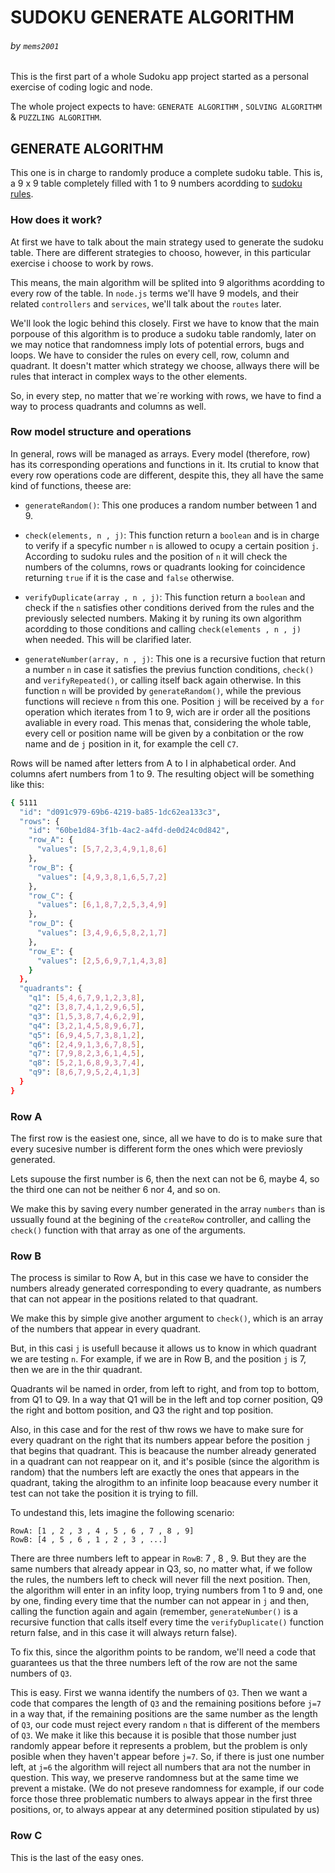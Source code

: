# SUDOKU GENERATE ALGORITHM
###### by `mems2001`

This is the first part of a whole Sudoku app project started as a personal exercise of coding logic and node. 

The whole project expects to have: `GENERATE ALGORITHM` , `SOLVING ALGORITHM` & `PUZZLING ALGORITHM`.

## GENERATE ALGORITHM

This one is in charge to randomly produce a complete sudoku table. This is, a 9 x 9 table completely filled with 1 to 9 numbers acordding to [sudoku rules]().

### How does it work?

At first we have to talk about the main strategy used to generate the sudoku table. There are different strategies to chooso, however, in this particular exercise i choose to work by rows. 

This means, the main algorithm will be splited into 9 algorithms acordding to every row of the table. In `node.js` terms we'll have 9 models, and their related `controllers` and `services`, we'll talk about the `routes` later.

We'll look the logic behind this closely. First we have to know that the main porpouse of this algorithm is to produce a sudoku table randomly, later on we may notice that randomness imply lots of potential errors, bugs and loops. We have to consider the rules on every cell, row, column and quadrant. It doesn't matter which strategy we choose, allways there will be rules that interact in complex ways to the other elements. 

So, in every step, no matter that we´re working with rows, we have to find a way to process quadrants and columns as well.

### Row model structure and operations

In general, rows will be managed as arrays. Every model (therefore, row) has its corresponding operations and functions in it. Its crutial to know that every row operations code are different, despite this, they all have the same kind of functions, theese are:

- `generateRandom()`: This one produces a random number between 1 and 9.

- `check(elements, n , j)`: This function return a `boolean` and is in charge to verify if a specyfic number `n` is allowed to ocupy a certain position `j`. According to sudoku rules and the position of `n` it will check the numbers of the columns, rows or quadrants looking for coincidence returning `true` if it is the case and `false` otherwise. 
- `verifyDuplicate(array , n , j)`: This function return a `boolean` and check if the `n` satisfies other conditions derived from the rules and the previously selected numbers. Making it by runing its own algorithm acordding to those conditions and calling `check(elements , n , j)` when needed. This will be clarified later.
- `generateNumber(array, n , j)`: This one is a recursive fuction that return a number `n` in case it satisfies the previus function conditions, `check()` and `verifyRepeated()`, or calling itself back again otherwise. In this function `n` will be provided by `generateRandom()`, while the previous functions will recieve `n` from this one. Position `j` will be received by a `for` operation which iterates from 1 to 9, wich are ir order all the positions avaliable in every road. 
This menas that, considering the whole table, every cell or position name will be given by a conbitation or the row name and de `j` position in it, for example the cell `C7`.

Rows will be named after letters from A to I in alphabetical order. And columns afert numbers from 1 to 9. 
The resulting object will be something like this:
```bash
{ 5111
  "id": "d091c979-69b6-4219-ba85-1dc62ea133c3",
  "rows": {
    "id": "60be1d84-3f1b-4ac2-a4fd-de0d24c0d842",
    "row_A": {
      "values": [5,7,2,3,4,9,1,8,6]
    },
    "row_B": {
      "values": [4,9,3,8,1,6,5,7,2]
    },
    "row_C": {
      "values": [6,1,8,7,2,5,3,4,9]
    },
    "row_D": {
      "values": [3,4,9,6,5,8,2,1,7]
    },
    "row_E": {
      "values": [2,5,6,9,7,1,4,3,8]
    }
  },
  "quadrants": {
    "q1": [5,4,6,7,9,1,2,3,8],
    "q2": [3,8,7,4,1,2,9,6,5],
    "q3": [1,5,3,8,7,4,6,2,9],
    "q4": [3,2,1,4,5,8,9,6,7],
    "q5": [6,9,4,5,7,3,8,1,2],
    "q6": [2,4,9,1,3,6,7,8,5],
    "q7": [7,9,8,2,3,6,1,4,5],
    "q8": [5,2,1,6,8,9,3,7,4],
    "q9": [8,6,7,9,5,2,4,1,3]
  }
}
```

### Row A

The first row is the easiest one, since, all we have to do is to make sure that every sucesive number is different form the ones which were previosly generated. 

Lets supouse the first number is 6, then the next can not be 6, maybe 4, so the third one can not be neither 6 nor 4, and so on. 

We make this by saving every number generated in the array `numbers` than is ussually found at the begining of the `createRow` controller, and calling the `check()` function with that array as one of the arguments. 

### Row B

The process is similar to Row A, but in this case we have to consider the numbers already generated corresponding to every quadrante, as numbers that can not appear in the positions related to that quadrant.

We make this by simple give another argument to `check()`, which is an array of the numbers that appear in every quadrant. 

But, in this casi `j` is usefull because it allows us to know in which quadrant we are testing `n`. For example, if we are in Row B, and the position `j` is 7, then we are in the thir quadrant. 

Quadrants wil be named in order, from left to right, and from top to bottom, from Q1 to Q9. In a way that Q1 will be in the left and top corner position, Q9 the right and bottom position, and Q3 the right and top position.

Also, in this case and for the rest of thw rows we have to make sure for every quadrant on the right that its numbers appear before the position `j` that begins that quadrant. This is beacause the number already generated in a quadrant can not reappear on it, and it's posible (since the algorithm is random) that the numbers left are exactly the ones that appears in the quadrant, taking the alrogithm to an infinite loop beacause every number it test can not take the position it is trying to fill. 

To undestand this, lets imagine the following scenario:
```
RowA: [1 , 2 , 3 , 4 , 5 , 6 , 7 , 8 , 9]
RowB: [4 , 5 , 6 , 1 , 2 , 3 , ...]
```
There are three numbers left to appear in `RowB`: 7 , 8 , 9. But they are the same numbers that already appear in Q3, so, no matter what, if we follow the rules, the numbers left to check will never fill the next position. Then, the algorithm will enter in an infity loop, trying numbers from 1 to 9 and, one by one, finding every time that the number can not appear in `j` and then, calling the function again and again (remember, `generateNumber()` is a recursive function that calls itself every time the `verifyDuplicate()` function return false, and in this case it will always return false).

To fix this, since the algorithm points to be random, we'll need a code that guarantees us that the three numbers left of the row are not the same numbers of `Q3`. 

This is easy. First we wanna identify the numbers of `Q3`. Then we want a code that compares the length of `Q3` and the remaining positions before `j=7` in a way that, if the remaining positions are the same number as the length of `Q3`, our code must reject every random `n` that is different of the members of `Q3`. We make it like this because it is posible that those number just randomly appear before it represents a problem, but the problem is only posible when they haven't appear before `j=7`. So, if there is just one number left, at `j=6` the algorithm will reject all numbers that ara not the number in question. This way, we preserve randomness but at the same time we prevent a mistake. (We do not preseve randomness for example, if our code force those three problematic numbers to always appear in the first three positions, or, to always appear at any determined position stipulated by us)

### Row C

This is the last of the easy ones. 
